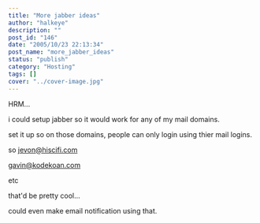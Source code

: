 ```yaml
---
title: "More jabber ideas"
author: "halkeye"
description: ""
post_id: "146"
date: "2005/10/23 22:13:34"
post_name: "more_jabber_ideas"
status: "publish"
category: "Hosting"
tags: []
cover: "../cover-image.jpg"
---
```


HRM...

i could setup jabber so it would work for any of my mail domains.  

set it up so on those domains, people can only login using thier mail logins.

so jevon@hiscifi.com  

gavin@kodekoan.com

etc

that'd be pretty cool...  

could even make email notification using that.